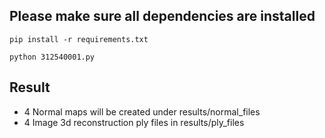 ## Please make sure all dependencies are installed

```pip install -r requirements.txt ```

```python 312540001.py```

## Result
- 4 Normal maps will be created under results/normal_files
- 4 Image 3d reconstruction ply files in results/ply_files
